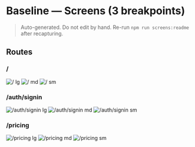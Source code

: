 # Baseline — Screens (3 breakpoints)

> Auto-generated. Do not edit by hand. Re-run `npm run screens:readme` after recapturing.

## Routes

### /

![/ lg](./screens/__lg.png) ![/ md](./screens/__md.png) ![/ sm](./screens/__sm.png)

### /auth/signin

![/auth/signin lg](./screens/_auth_signin_lg.png) ![/auth/signin md](./screens/_auth_signin_md.png) ![/auth/signin sm](./screens/_auth_signin_sm.png)

### /pricing

![/pricing lg](./screens/_pricing_lg.png) ![/pricing md](./screens/_pricing_md.png) ![/pricing sm](./screens/_pricing_sm.png)
